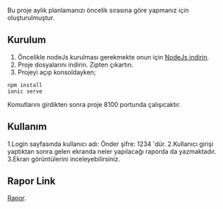 Bu proje aylık planlamanızı öncelik sırasına göre yapmanız için oluşturulmuştur.

## Kurulum ##
1. Öncelikle nodeJs kurulması gerekmekte onun için [NodeJs indirin](https://nodejs.org/en/).
2. Proje dosyalarını indirin. Zipten çıkartın.
3. Projeyi açıp konsoldayken;
```
npm install
ionic serve
```
Komutlarını girdikten sonra proje 8100 portunda çalışıcaktır.

## Kullanım ##

1.Login sayfasında kullanıcı adı: Önder şifre: 1234 'dür.
2.Kullanıcı girişi yaptıktan sonra gelen ekranda neler yapılacağı raporda da yazmaktadır.
3.Ekran görüntülerini inceleyebilirsiniz.

## Rapor Link ##
 [Rapor](https://dosya.co/hjfiqyf8ncf4/MobilUygulamaRapor_gizemmert.docx.html).
